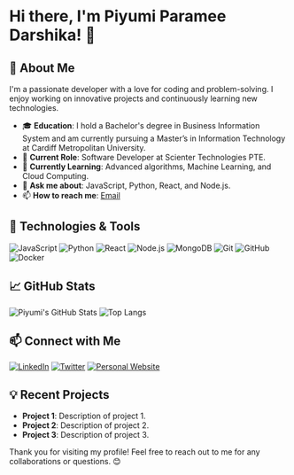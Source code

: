 # Hi there, I'm Piyumi Paramee Darshika! 👋


## 🚀 About Me

I'm a passionate developer with a love for coding and problem-solving. I enjoy working on innovative projects and continuously learning new technologies.

- 🎓 **Education**: I hold a Bachelor's degree in Business Information System and am currently pursuing a Master’s in Information Technology at Cardiff Metropolitan University.
- 💼 **Current Role**: Software Developer at Scienter Technologies PTE.
- 🌱 **Currently Learning**: Advanced algorithms, Machine Learning, and Cloud Computing.
- 💬 **Ask me about**: JavaScript, Python, React, and Node.js.
- 📫 **How to reach me**: [Email](mailto:your-email@example.com)

## 🔧 Technologies & Tools

![JavaScript](https://img.shields.io/badge/-JavaScript-333333?style=flat&logo=javascript)
![Python](https://img.shields.io/badge/-Python-333333?style=flat&logo=python)
![React](https://img.shields.io/badge/-React-333333?style=flat&logo=react)
![Node.js](https://img.shields.io/badge/-Node.js-333333?style=flat&logo=node.js)
![MongoDB](https://img.shields.io/badge/-MongoDB-333333?style=flat&logo=mongodb)
![Git](https://img.shields.io/badge/-Git-333333?style=flat&logo=git)
![GitHub](https://img.shields.io/badge/-GitHub-333333?style=flat&logo=github)
![Docker](https://img.shields.io/badge/-Docker-333333?style=flat&logo=docker)

## 📈 GitHub Stats

![Piyumi's GitHub Stats](https://github-readme-stats.vercel.app/api?username=PiyumiParameeDarshika&show_icons=true&theme=dark)
![Top Langs](https://github-readme-stats.vercel.app/api/top-langs/?username=PiyumiParameeDarshika&layout=compact&theme=dark)

## 📫 Connect with Me

[![LinkedIn](https://img.shields.io/badge/-LinkedIn-333333?style=flat&logo=linkedin)](https://www.linkedin.com/in/your-linkedin-profile/)
[![Twitter](https://img.shields.io/badge/-Twitter-333333?style=flat&logo=twitter)](https://twitter.com/your-twitter-profile)
[![Personal Website](https://img.shields.io/badge/-Website-333333?style=flat&logo=google-chrome)](https://your-personal-website.com/)

## 💡 Recent Projects

- **Project 1**: Description of project 1.
- **Project 2**: Description of project 2.
- **Project 3**: Description of project 3.

Thank you for visiting my profile! Feel free to reach out to me for any collaborations or questions. 😊
